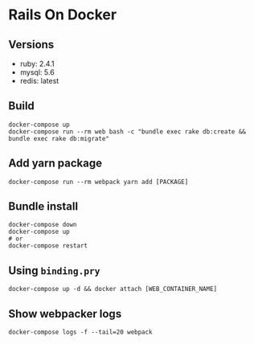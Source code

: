 # Rails On Docker
## Versions
- ruby: 2.4.1
- mysql: 5.6
- redis: latest

## Build
```
docker-compose up
docker-compose run --rm web bash -c "bundle exec rake db:create && bundle exec rake db:migrate"
```

## Add yarn package
```
docker-compose run --rm webpack yarn add [PACKAGE]
```

## Bundle install
```
docker-compose down
docker-compose up
# or
docker-compose restart
```

## Using `binding.pry`
```
docker-compose up -d && docker attach [WEB_CONTAINER_NAME]
```

## Show webpacker logs
```
docker-compose logs -f --tail=20 webpack
```
